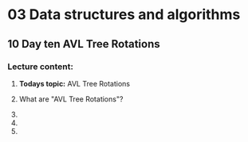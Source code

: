 # 03 Data structures and algorithms
## 10 Day ten AVL Tree Rotations

### Lecture content:

1. **Todays topic:** AVL Tree Rotations

2. What are "AVL Tree Rotations"?

3. 

4. 

5. 